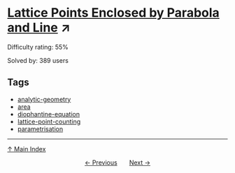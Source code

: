 # [Lattice Points Enclosed by Parabola and Line](https://projecteuler.net/problem=403) ↗️

Difficulty rating: 55%

Solved by: 389 users
## Tags

- [analytic-geometry](../tags/analytic-geometry.md)
- [area](../tags/area.md)
- [diophantine-equation](../tags/diophantine-equation.md)
- [lattice-point-counting](../tags/lattice-point-counting.md)
- [parametrisation](../tags/parametrisation.md)



---

[↑ Main Index](../README.md)


<div align=center><a href='402.md'>← Previous</a> &nbsp;&nbsp; &nbsp;&nbsp;  <a href='404.md'>Next →</a></div>
